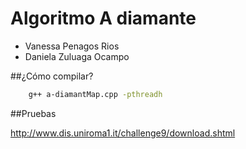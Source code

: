 # Algoritmo A diamante

* Vanessa Penagos Rios
* Daniela Zuluaga Ocampo

##¿Cómo compilar?

```bash
	g++ a-diamantMap.cpp -pthreadh
```

##Pruebas

http://www.dis.uniroma1.it/challenge9/download.shtml
